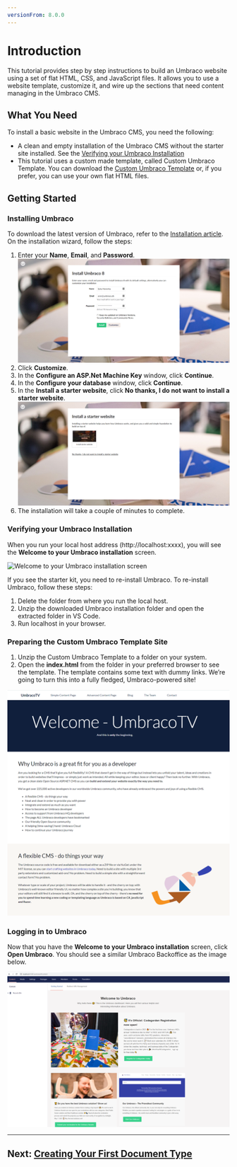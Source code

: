 ```yaml
---
versionFrom: 8.0.0
---
```

# Introduction

This tutorial provides step by step instructions to build an Umbraco website using a set of flat HTML, CSS, and JavaScript files. It  allows you to use a website template, customize it, and wire up the sections that need content managing in the Umbraco CMS.

## **What You Need**

To install a basic website in the Umbraco CMS, you need the following:

* A clean and empty installation of the Umbraco CMS without the starter site installed. See the [Verifying your Umbraco Installation](#verifying-your-umbraco-installation)
* This tutorial uses a custom made template, called Custom Umbraco Template. You can download the [Custom Umbraco Template](http://umbra.co/Umbracotemplate) or, if you prefer, you can use your own flat HTML files.

## **Getting Started**

### Installing Umbraco

To download the latest version of Umbraco, refer to the [Installation article](../../../Getting-Started/Setup/Install). On the installation wizard, follow the steps:

1. Enter your **Name**, **Email**, and **Password**.
    ![Installing Umbraco](images/figure-7-installing-umbraco.png)
2. Click **Customize**.
3. In the **Configure an ASP.Net Machine Key** window, click **Continue**.
4. In the **Configure your database** window, click **Continue**.
5. In the **Install a starter website**, click **No thanks, I do not want to install a starter website**.
    ![Starter Website](images/figure-8-starter-website.png)
6. The installation will take a couple of minutes to complete.

### Verifying your Umbraco Installation

When you run your local host address (http://localhost:xxxx), you will see the **Welcome to your Umbraco installation** screen.

![Welcome to your Umbraco installation screen](images/figure-3-empty-umbraco-install-v8.png)

If you see the starter kit, you need to re-install Umbraco. To re-install Umbraco, follow these steps:

1. Delete the folder from where you run the local host.
2. Unzip the downloaded Umbraco installation folder and open the extracted folder in VS Code.
3. Run localhost in your browser.

### Preparing the Custom Umbraco Template Site

1. Unzip the Custom Umbraco Template to a folder on your system.  
2. Open the **index.html** from the folder in your preferred browser to see the template. The template contains some text with dummy links. We’re going to turn this into a fully fledged, Umbraco-powered site!

![Custom Umbraco Template](images/figure-5-retrospect-template-v8.png)

### Logging in to Umbraco

Now that you have the **Welcome to your Umbraco installation** screen, click **Open Umbraco**. You should see a similar Umbraco Backoffice as the image below.

![An empty Umbraco installation backoffice](images/figure-6-umbraco-empty-v8.png)

---

## Next: [Creating Your First Document Type](../Document-Types)
